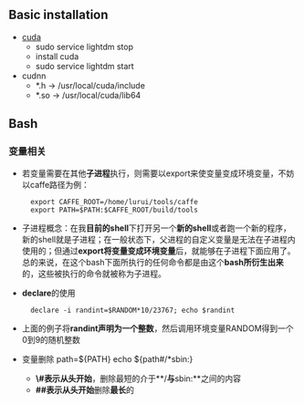 ## Basic installation
- [cuda][1]
	- sudo service lightdm stop
	- install cuda
	- sudo service lightdm start
- cudnn
	- \*.h -\> /usr/local/cuda/include
	- \*.so -\> /usr/local/cuda/lib64

## Bash
### 变量相关
- 若变量需要在其他**子进程**执行，则需要以export来使变量变成环境变量，不妨以caffe路径为例：

		export CAFFE_ROOT=/home/lurui/tools/caffe 
		export PATH=$PATH:$CAFFE_ROOT/build/tools

- 子进程概念：在我**目前的shell**下打开另一个**新的shell**或者跑一个新的程序，新的shell就是子进程；在一般状态下，父进程的自定义变量是无法在子进程内使用的；但通过**export将变量变成环境变量**后，就能够在子进程下面应用了。总的来说，在这个bash下面所执行的任何命令都是由这个**bash所衍生出来**的，这些被执行的命令就被称为子进程。

- **declare**的使用

		declare -i randint=$RANDOM*10/23767; echo $randint

- 上面的例子将**randint声明为一个整数**，然后调用环境变量RANDOM得到一个0到9的随机整数

- 变量删除
		path=${PATH}
		echo ${path#/*sbin:}
	- **\\#**表示**从头开始**，删除最短的介于**/**与**sbin:**之间的内容
	- **\#\#**表示**从头开始**删除**最长**的  

[1]:	http://docs.nvidia.com/cuda/cuda-installation-guide-linux/index.html#cross-installation